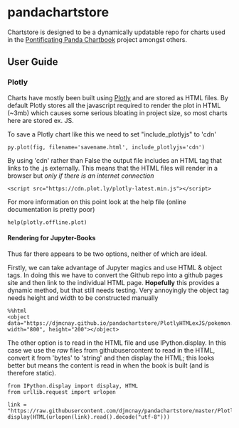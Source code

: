 # pandachartstore

Chartstore is designed to be a dynamically updatable repo for charts used in the [Pontificating Panda Chartbook](https://djmcnay.github.io/pandabook/) project amongst others.

## User Guide


### Plotly
Charts have mostly been built using [Plotly](https://plot.ly/python/) and are stored as HTML files. By default Plotly stores all the javascript required to render the plot in HTML (~3mb) which causes some serious bloating in project size, so most charts here are stored ex. JS.

To save a Plotly chart like this we need to set "include_plotlyjs" to 'cdn'

```
py.plot(fig, filename='savename.html', include_plotlyjs='cdn')
```

By using 'cdn' rather than False the output file includes an HTML tag that links to the .js externally. This means that the HTML files will render in a browser but *only if there is an internet connection* 

    <script src="https://cdn.plot.ly/plotly-latest.min.js"></script> 

For more information on this point look at the help file (online documentation is pretty poor)

```
help(plotly.offline.plot)
```

#### Rendering for Jupyter-Books
Thus far there appears to be two options, neither of which are ideal.

Firstly, we can take advantage of Jupyter magics and use HTML & object tags. In doing this we have to convert the Github repo into a github pages site and then link to the individual HTML page. **Hopefully** this provides a dynamic method, but that still needs testing. Very annoyingly the object tag needs height and width to be constructed manually 

```
%%html
<object data="https://djmcnay.github.io/pandachartstore/PlotlyHTMLexJS/pokemon.html" width="800", height="200"></object>
```

The other option is to read in the HTML file and use IPython.display. In this case we use the *raw* files from githubusercontent to read in the HTML, convert it from 'bytes' to 'string' and then display the HTML; this looks better but means the content is read in when the book is built (and is therefore static).

```
from IPython.display import display, HTML
from urllib.request import urlopen

link = "https://raw.githubusercontent.com/djmcnay/pandachartstore/master/PlotlyHTMLexJS/pokemon.html"
display(HTML(urlopen(link).read().decode("utf-8")))
```